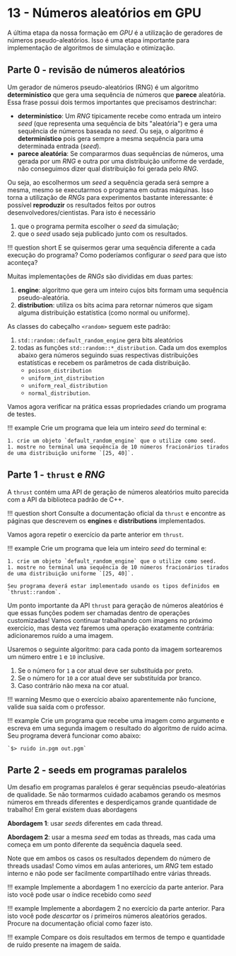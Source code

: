 # 13 - Números aleatórios em GPU

A última etapa da nossa formação em *GPU* é a utilização de geradores de números pseudo-aleatórios. Isso é uma etapa importante para implementação de algoritmos de simulação e otimização.

## Parte 0 - revisão de números aleatórios

Um gerador de números pseudo-aleatórios (RNG) é um algoritmo **determinístico** que gera uma sequência de números que **parece** aleatória. Essa frase possui dois termos importantes que precisamos destrinchar:

* **determinístico**: Um *RNG* tipicamente recebe como entrada um inteiro *seed* (que representa uma sequência de bits "aleatória") e gera uma sequência de números baseada no *seed*. Ou seja, o algoritmo é **determinístico** pois gera sempre a mesma sequência para uma determinada entrada (*seed*).
* **parece aleatória**: Se compararmos duas sequências de números, uma gerada por um *RNG* e outra por uma distribuição uniforme de verdade, não conseguimos dizer qual distribuição foi gerada pelo *RNG*.

Ou seja, ao escolhermos um *seed* a sequência gerada será sempre a mesma, mesmo se executarmos o programa em outras máquinas. Isso torna a utilização de *RNGs* para experimentos bastante interessante: é possível **reproduzir** os resultados feitos por outros desenvolvedores/cientistas. Para isto é necessário

1. que o programa permita escolher o *seed* da simulação;
1. que o *seed* usado seja publicado junto com os resultados.

!!! question short
    E se quisermos gerar uma sequência diferente a cada execução do programa? Como poderíamos configurar o *seed* para que isto aconteça?

Muitas implementações de *RNGs*  são divididas em duas partes:

1. **engine**: algoritmo que gera um inteiro cujos bits formam uma sequência pseudo-aleatória.
1. **distribution**: utiliza os bits acima para retornar números que sigam alguma distribuição estatística (como normal ou uniforme).

As classes do cabeçalho `<random>` seguem este padrão:

1. `std::random::default_random_engine` gera bits aleatórios
1. todas as funções `std::random::*_distribution`. Cada um dos exemplos abaixo gera números seguindo suas respectivas distribuições estatísticas e recebem os parâmetros de cada distribuição.
    * `poisson_distribution`
    * `uniform_int_distribution`
    * `uniform_real_distribution`
    * `normal_distribution`.

Vamos agora verificar na prática essas propriedades criando um programa de testes.

!!! example
    Crie um programa que leia um inteiro *seed* do terminal e:

    1. crie um objeto `default_random_engine` que o utilize como seed.
    1. mostre no terminal uma sequência de 10 números fracionários tirados de uma distribuição uniforme `[25, 40]`.

## Parte 1 - `thrust` e *RNG*

A `thrust` contém uma API de geração de números aleatórios muito parecida com a API da biblioteca padrão de C++.

!!! question short
    Consulte a documentação oficial da `thrust` e encontre as páginas que descrevem os **engines** e **distributions** implementados.

Vamos agora repetir o exercício da parte anterior em `thrust`.

!!! example
    Crie um programa que leia um inteiro *seed* do terminal e:

    1. crie um objeto `default_random_engine` que o utilize como seed.
    1. mostre no terminal uma sequência de 10 números fracionários tirados de uma distribuição uniforme `[25, 40]`.

    Seu programa deverá estar implementado usando os tipos definidos em `thrust::random`.

Um ponto importante da API `thrust` para geração de números aleatórios é que essas funções podem ser chamadas dentro de operações customizadas! Vamos continuar trabalhando com imagens no próximo exercício, mas desta vez faremos uma operação exatamente contrária: adicionaremos ruído a uma imagem.

Usaremos o seguinte algoritmo: para cada ponto da imagem sortearemos um número entre `1` e `10` inclusive.

1. Se o número for `1` a cor atual deve ser substituída por preto.
1. Se o número for `10` a cor atual deve ser substituída por branco.
1. Caso contrário não mexa na cor atual.

!!! warning
    Mesmo que o exercício abaixo aparentemente não funcione, valide sua saída com o professor.

!!! example
    Crie um programa que recebe uma imagem como argumento e escreva em uma segunda imagem o resultado do algoritmo de ruído acima. Seu programa deverá funcionar como abaixo:

    `$> ruido in.pgm out.pgm`


## Parte 2 - seeds em programas paralelos

Um desafio em programas paralelos é gerar sequências pseudo-aleatórias de qualidade. Se não tormarmos cuidado acabamos gerando os mesmos números em threads diferentes e desperdiçamos grande quantidade de trabalho! Em geral existem duas abordagens

**Abordagem 1**: usar *seeds* diferentes em cada thread.

**Abordagem 2**: usar a mesma *seed* em todas as threads, mas cada uma começa em um ponto diferente da sequência daquela seed.

Note que em ambos os casos os resultados dependem do número de threads usadas! Como vimos em aulas anteriores, um *RNG* tem estado interno e não pode ser facilmente compartilhado entre várias threads.

!!! example
    Implemente a abordagem 1 no exercício da parte anterior. Para isto você pode usar o índice recebido como *seed*

!!! example
    Implemente a abordagem 2 no exercício da parte anterior. Para isto você pode *descartar* os *i* primeiros números aleatórios gerados. Procure na documentação oficial como fazer isto.

!!! example
    Compare os dois resultados em termos de tempo e quantidade de ruído presente na imagem de saída.

